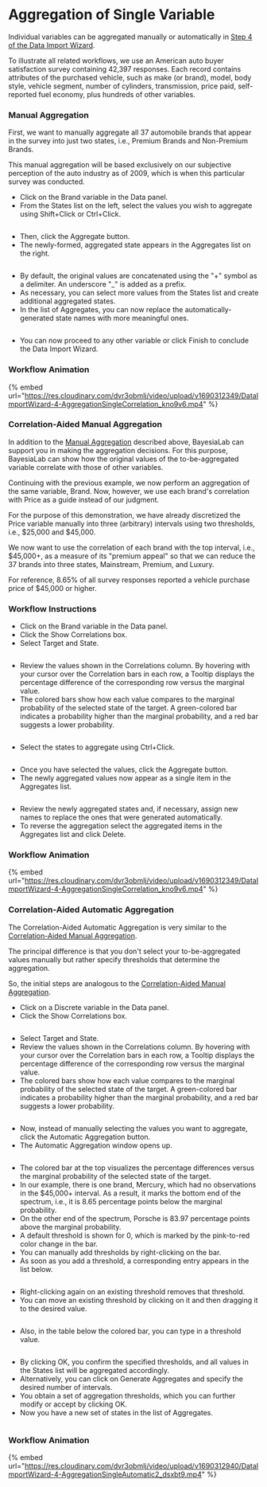 # Aggregation of Single Variable

Individual variables can be aggregated manually or automatically in [Step 4 of the Data Import Wizard](../).

To illustrate all related workflows, we use an American auto buyer satisfaction survey containing 42,397 responses. Each record contains attributes of the purchased vehicle, such as make (or brand), model, body style, vehicle segment, number of cylinders, transmission, price paid, self-reported fuel economy, plus hundreds of other variables.

### Manual Aggregation

First, we want to manually aggregate all 37 automobile brands that appear in the survey into just two states, i.e., Premium Brands and Non-Premium Brands.&#x20;

This manual aggregation will be based exclusively on our subjective perception of the auto industry as of 2009, which is when this particular survey was conducted. &#x20;

* Click on the Brand variable in the Data panel.
* From the States list on the left, select the values you wish to aggregate using Shift+Click or Ctrl+Click.

<figure><img src="https://bayesia.clickhelp.co/resources/Storage/bayesialab-knowledge-hub/User-Guide/Menus/Data/Open-Data-Source/Aggregation/DataImportWizard-4-SingleManualStatesPanel.png" alt=""><figcaption></figcaption></figure>

* Then, click the Aggregate button.
* The newly-formed, aggregated state appears in the Aggregates list on the right.

<figure><img src="https://bayesia.clickhelp.co/resources/Storage/bayesialab-knowledge-hub/User-Guide/Menus/Data/Open-Data-Source/Aggregation/DataImportWizard-4-SingleManualAggregatesPanel.png" alt=""><figcaption></figcaption></figure>

* By default, the original values are concatenated using the "+" symbol as a delimiter. An underscore "\_" is added as a prefix.
* As necessary, you can select more values from the States list and create additional aggregated states.
* In the list of Aggregates, you can now replace the automatically-generated state names with more meaningful ones.

<figure><img src="https://bayesia.clickhelp.co/resources/Storage/bayesialab-knowledge-hub/User-Guide/Menus/Data/Open-Data-Source/Aggregation/DataImportWizard-4-SingleManualAggregatesPanelPremium.png" alt=""><figcaption></figcaption></figure>

* You can now proceed to any other variable or click Finish to conclude the Data Import Wizard.

### Workflow Animation

{% embed url="https://res.cloudinary.com/dvr3obmlj/video/upload/v1690312349/DataImportWizard-4-AggregationSingleCorrelation_kno9v6.mp4" %}

### Correlation-Aided Manual Aggregation

In addition to the [Manual Aggregation](https://bayesia.clickhelp.co/articles/bayesialab-knowledge-hub/data-import-wizard-discretization-aggregation-aggregation/a/h3\_914436621) described above, BayesiaLab can support you in making the aggregation decisions. For this purpose, BayesiaLab can show how the original values of the to-be-aggregated variable correlate with those of other variables.

Continuing with the previous example, we now perform an aggregation of the same variable, Brand. Now, however, we use each brand's correlation with Price as a guide instead of our judgment.

For the purpose of this demonstration, we have already discretized the Price variable manually into three (arbitrary) intervals using two thresholds, i.e., $25,000 and $45,000.

We now want to use the correlation of each brand with the top interval, i.e., $45,000+, as a measure of its "premium appeal" so that we can reduce the 37 brands into three states, Mainstream, Premium, and Luxury.&#x20;

For reference, 8.65% of all survey responses reported a vehicle purchase price of $45,000 or higher.&#x20;

### Workflow Instructions

* Click on the Brand variable in the Data panel.
* Click the Show Correlations box.
* Select Target and State.

<figure><img src="https://bayesia.clickhelp.co/resources/Storage/bayesialab-knowledge-hub/User-Guide/Menus/Data/Open-Data-Source/Aggregation/DataImportWizard-4-SingleManualAggregatesShowCorreltaions.png" alt=""><figcaption></figcaption></figure>

* Review the values shown in the Correlations column. By hovering with your cursor over the Correlation bars in each row, a Tooltip displays the percentage difference of the corresponding row versus the marginal value.&#x20;
* The colored bars show how each value compares to the marginal probability of the selected state of the target. A green-colored bar indicates a probability higher than the marginal probability, and a red bar suggests a lower probability.

<figure><img src="https://bayesia.clickhelp.co/resources/Storage/bayesialab-knowledge-hub/User-Guide/Menus/Data/Open-Data-Source/Aggregation/DataImportWizard-4-SingleManualCorrelationsPanel.png" alt=""><figcaption></figcaption></figure>

* Select the states to aggregate using Ctrl+Click.

<figure><img src="https://bayesia.clickhelp.co/resources/Storage/bayesialab-knowledge-hub/User-Guide/Menus/Data/Open-Data-Source/Aggregation/DataImportWizard-4-SingleManualCorrelationsPanel2.png" alt=""><figcaption></figcaption></figure>

* Once you have selected the values, click the Aggregate button.
* The newly aggregated values now appear as a single item in the Aggregates list.

<figure><img src="https://bayesia.clickhelp.co/resources/Storage/bayesialab-knowledge-hub/User-Guide/Menus/Data/Open-Data-Source/Aggregation/DataImportWizard-4-SingleManualAggregatesPanelLuxury.png" alt=""><figcaption></figcaption></figure>

* Review the newly aggregated states and, if necessary, assign new names to replace the ones that were generated automatically.
* To reverse the aggregation select the aggregated items in the Aggregates list and click Delete.

### Workflow Animation

{% embed url="https://res.cloudinary.com/dvr3obmlj/video/upload/v1690312349/DataImportWizard-4-AggregationSingleCorrelation_kno9v6.mp4" %}

### Correlation-Aided Automatic Aggregation

The Correlation-Aided Automatic Aggregation is very similar to the [Correlation-Aided Manual Aggregation](https://bayesia.clickhelp.co/articles/bayesialab-knowledge-hub/data-import-wizard-discretization-aggregation-aggregation-single/a/Correlation-Aided%20Manual%20Aggregation).

The principal difference is that you don't select your to-be-aggregated values manually but rather specify thresholds that determine the aggregation.

So, the initial steps are analogous to the [Correlation-Aided Manual Aggregation](https://bayesia.clickhelp.co/articles/bayesialab-knowledge-hub/data-import-wizard-discretization-aggregation-aggregation-single/a/Correlation-Aided%20Manual%20Aggregation).&#x20;

* Click on a Discrete variable in the Data panel.
* Click the Show Correlations box.

<figure><img src="https://bayesia.clickhelp.co/resources/Storage/bayesialab-knowledge-hub/User-Guide/Menus/Data/Open-Data-Source/Aggregation/DataImportWizard-4-SingleManualAggregatesShowCorreltaions.png" alt=""><figcaption></figcaption></figure>

* Select Target and State.
* Review the values shown in the Correlations column. By hovering with your cursor over the Correlation bars in each row, a Tooltip displays the percentage difference of the corresponding row versus the marginal value.&#x20;
* The colored bars show how each value compares to the marginal probability of the selected state of the target. A green-colored bar indicates a probability higher than the marginal probability, and a red bar suggests a lower probability.

<figure><img src="https://bayesia.clickhelp.co/resources/Storage/bayesialab-knowledge-hub/User-Guide/Menus/Data/Open-Data-Source/Aggregation/DataImportWizard-4-SingleManualCorrelationsPanel2.png" alt=""><figcaption></figcaption></figure>

* Now, instead of manually selecting the values you want to aggregate, click the Automatic Aggregation button.
* The Automatic Aggregation window opens up.

<figure><img src="https://bayesia.clickhelp.co/resources/Storage/bayesialab-knowledge-hub/User-Guide/Menus/Data/Open-Data-Source/Aggregation/DataImportWizard-4-SingleAutomaticAggregation.png" alt=""><figcaption></figcaption></figure>

* The colored bar at the top visualizes the percentage differences versus the marginal probability of the selected state of the target.
* In our example, there is one brand, Mercury, which had no observations in the $45,000+ interval. As a result, it marks the bottom end of the spectrum, i.e., it is 8.65 percentage points below the marginal probability.
* On the other end of the spectrum, Porsche is 83.97 percentage points above the marginal probability.
* A default threshold is shown for 0, which is marked by the pink-to-red color change in the bar.
* You can manually add thresholds by right-clicking on the bar.
* As soon as you add a threshold, a corresponding entry appears in the list below.

<figure><img src="https://bayesia.clickhelp.co/resources/Storage/bayesialab-knowledge-hub/User-Guide/Menus/Data/Open-Data-Source/Aggregation/DataImportWizard-4-SingleAutomaticAggregationAdd.png" alt=""><figcaption></figcaption></figure>

* Right-clicking again on an existing threshold removes that threshold.
* You can move an existing threshold by clicking on it and then dragging it to the desired value.

<figure><img src="https://bayesia.clickhelp.co/resources/Storage/bayesialab-knowledge-hub/User-Guide/Menus/Data/Open-Data-Source/Aggregation/DataImportWizard-4-SingleAutomaticAggregationMove.png" alt=""><figcaption></figcaption></figure>

* Also, in the table below the colored bar, you can type in a threshold value.

<figure><img src="https://bayesia.clickhelp.co/resources/Storage/bayesialab-knowledge-hub/User-Guide/Menus/Data/Open-Data-Source/Aggregation/DataImportWizard-4-SingleAutomaticAggregationType.png" alt=""><figcaption></figcaption></figure>

* By clicking OK, you confirm the specified thresholds, and all values in the States list will be aggregated accordingly.
* Alternatively, you can click on Generate Aggregates and specify the desired number of intervals.
* You obtain a set of aggregation thresholds, which you can further modify or accept by clicking OK.
* Now you have a new set of states in the list of Aggregates.

<figure><img src="https://bayesia.clickhelp.co/resources/Storage/bayesialab-knowledge-hub/User-Guide/Menus/Data/Open-Data-Source/Aggregation/DataImportWizard-4-SingleAutomaticAggregationResults.png" alt=""><figcaption></figcaption></figure>

### Workflow Animation

{% embed url="https://res.cloudinary.com/dvr3obmlj/video/upload/v1690312940/DataImportWizard-4-AggregationSingleAutomatic2_dsxbt9.mp4" %}

